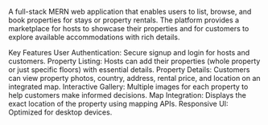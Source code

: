 A full-stack MERN web application that enables users to list, browse, and book properties for stays or property rentals. The platform provides a marketplace for hosts to showcase their properties and for customers to explore available accommodations with rich details.

Key Features
User Authentication: Secure signup and login for hosts and customers.
Property Listing: Hosts can add their properties (whole property or just specific floors) with essential details.
Property Details: Customers can view property photos, country, address, rental price, and location on an integrated map.
Interactive Gallery: Multiple images for each property to help customers make informed decisions.
Map Integration: Displays the exact location of the property using mapping APIs.
Responsive UI: Optimized for desktop devices.
